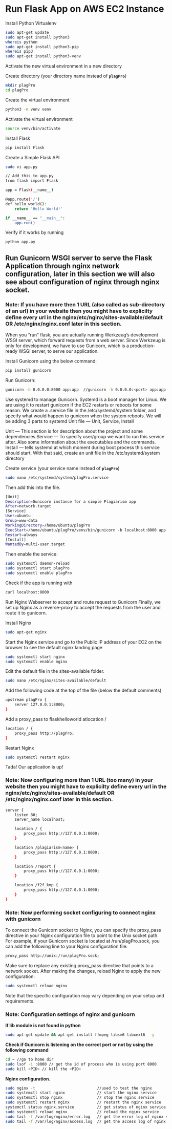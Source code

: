 # Run Flask App on AWS EC2 Instance

[^1]: ## Installing FLASK and creating virtual environment (basics)

Install Python Virtualenv
```bash
sudo apt-get update
sudo apt-get install python3
whereis python
sudo apt-get install python3-pip
whereis pip3
sudo apt-get install python3-venv
```
Activate the new virtual environment in a new directory

Create directory (your directory name instead of **`plagPro`**)
```bash
mkdir plagPro
cd plagPro
```
Create the virtual environment
```bash
python3 -m venv venv
```
Activate the virtual environment
```bash
source venv/bin/activate
```
Install Flask
```bash
pip install Flask
```
Create a Simple Flask API
```bash
sudo vi app.py
```
```bash
// Add this to app.py
from flask import Flask

app = Flask(__name__)

@app.route('/')
def hello_world():
	return 'Hello World!'

if __name__ == "__main__":
	app.run()
```
Verify if it works by running 
```bash
python app.py
```
## Run Gunicorn WSGI server to serve the Flask Application through nginx network configuration, later in this section we will also see about configuration of nginx through nginx socket.

### Note: If you have more then 1 URL (also called as sub-directory of an url) in your website then you might have to explicilty define every url in the nginx/etc/nginx/sites-available/default OR /etc/nginx/nginx.conf later in this section.

When you “run” flask, you are actually running Werkzeug’s development WSGI server, which forward requests from a web server.
Since Werkzeug is only for development, we have to use Gunicorn, which is a production-ready WSGI server, to serve our application.

Install Gunicorn using the below command:
```bash
pip install gunicorn
```
Run Gunicorn:
```bash
gunicorn -b 0.0.0.0:8000 app:app  //gunicorn -b 0.0.0.0:<port> app:app
```
[^2]: Gunicorn is running (Ctrl + C to exit gunicorn)!

Use systemd to manage Gunicorn. Systemd is a boot manager for Linux. We are using it to restart gunicorn if the EC2 restarts or reboots for some reason.
We create a <projectname>.service file in the /etc/systemd/system folder, and specify what would happen to gunicorn when the system reboots.
We will be adding 3 parts to systemd Unit file — Unit, Service, Install

Unit — This section is for description about the project and some dependencies
Service — To specify user/group we want to run this service after. Also some information about the executables and the commands.
Install — tells systemd at which moment during boot process this service should start.
With that said, create an unit file in the /etc/systemd/system directory
	
Create service (your service name instead of **`plagPro`**)

```bash
sudo nano /etc/systemd/system/plagPro.service
```
Then add this into the file.
```bash
[Unit]
Description=Gunicorn instance for a simple Plagiarism app
After=network.target
[Service]
User=ubuntu
Group=www-data
WorkingDirectory=/home/ubuntu/plagPro
ExecStart=/home/ubuntu/plagPro/venv/bin/gunicorn -b localhost:8000 app:app
Restart=always
[Install]
WantedBy=multi-user.target
```
Then enable the service:
```bash
sudo systemctl daemon-reload
sudo systemctl start plagPro
sudo systemctl enable plagPro
```
Check if the app is running with 
```bash
curl localhost:8000
```
Run Nginx Webserver to accept and route request to Gunicorn
Finally, we set up Nginx as a reverse-proxy to accept the requests from the user and route it to gunicorn.

Install Nginx 
```bash
sudo apt-get nginx
```
Start the Nginx service and go to the Public IP address of your EC2 on the browser to see the default nginx landing page
```bash
sudo systemctl start nginx
sudo systemctl enable nginx
```
Edit the default file in the sites-available folder.
```bash
sudo nano /etc/nginx/sites-available/default
```
Add the following code at the top of the file (below the default comments)
```bash
upstream plagPro {
    server 127.0.0.1:8000;
}
```
Add a proxy_pass to flaskhelloworld atlocation /
```bash
location / {
    proxy_pass http://plagPro;
}
```
Restart Nginx 
```bash
sudo systemctl restart nginx
```
Tada! Our application is up!

### Note: Now configuring more than 1 URL (too many) in your website then you might have to explicilty define every url in the nginx/etc/nginx/sites-available/default OR /etc/nginx/nginx.conf later in this section.

```bash
server {
    listen 80;
    server_name localhost;

    location / {
        proxy_pass http://127.0.0.1:8000;
    }

    location /plagiarism<name> {
        proxy_pass http://127.0.0.1:8000;
    }

    location /report {
        proxy_pass http://127.0.0.1:8000;
    }

    location /f2f_kmp {
        proxy_pass http://127.0.0.1:8000;
    }
}
```

### Note: Now performing socket configuring to connect nginx with gunicorn

To connect the Gunicorn socket to Nginx, you can specify the proxy_pass directive in your Nginx configuration file to point to the Unix socket path. For example, if your Gunicorn socket is located at /run/plagPro.sock, you can add the following line to your Nginx configuration file:

```bash
proxy_pass http://unix:/run/plagPro.sock;
```

Make sure to replace any existing proxy_pass directive that points to a network socket. After making the changes, reload Nginx to apply the new configuration:

```bash
sudo systemctl reload nginx
```

Note that the specific configuration may vary depending on your setup and requirements.

### Note: Configuration settings of nginx and gunicorn

**If lib module is not found in python**

```bash
sudo apt-get update && apt-get install ffmpeg libsm6 libxext6  -y
```

**Check if Gunicorn is listening on the correct port or not by using the following command**

```bash
cd ~ //go to home dir
sudo lsof -i :8000 // get the id of process who is using port 8000
sudo kill <PID> // kill the <PID>
```

**Nginx configuration.**

```bash
sudo nginx -t                           //used to test the nginx
sudo systemctl start nginx              // start the nginx service
sudo systemctl stop nginx               // stop the nginx service 
sudo systemctl restart nginx            // restart the nginx service 
systemctl status nginx.service          // get status of nginx service
sudo systemctl reload nginx             // reload the nginx service
sudo tail -f /var/log/nginx/error.log   // get the error log of nginx service
sudo tail -f /var/log/nginx/access.log  // get the access log of nginx service
```



